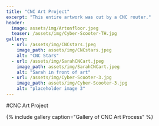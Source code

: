 ```yaml
---
title: "CNC Art Project"
excerpt: "This entire artwork was cut by a CNC router."
header:
  image: assets/img/Artonfloor.jpeg
  teaser: /assets/img/Cyber-Scooter-TH.jpg
gallery:
  - url: /assets/img/CNCstars.jpeg
    image_path: assets/img/CNCstars.jpeg
    alt: "CNC Stars"
  - url: /assets/img/SarahCNCart.jpeg
    image_path: assets/img/SarahCNCart.jpeg
    alt: "Sarah in front of art"
  - url: /assets/img/Cyber-Scooter-3.jpg
    image_path: assets/img/Cyber-Scooter-3.jpg
    alt: "placeholder image 3"
---
```


#CNC Art Project


{% include gallery caption="Gallery of CNC Art Process" %}
